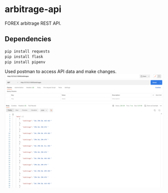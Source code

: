 # arbitrage-api
FOREX arbitrage REST API.

## Dependencies
``` python
pip install requests
pip install flask
pip install pipenv
```
Used postman to access API data and make changes.
![Postman-API](postman-api.png)
